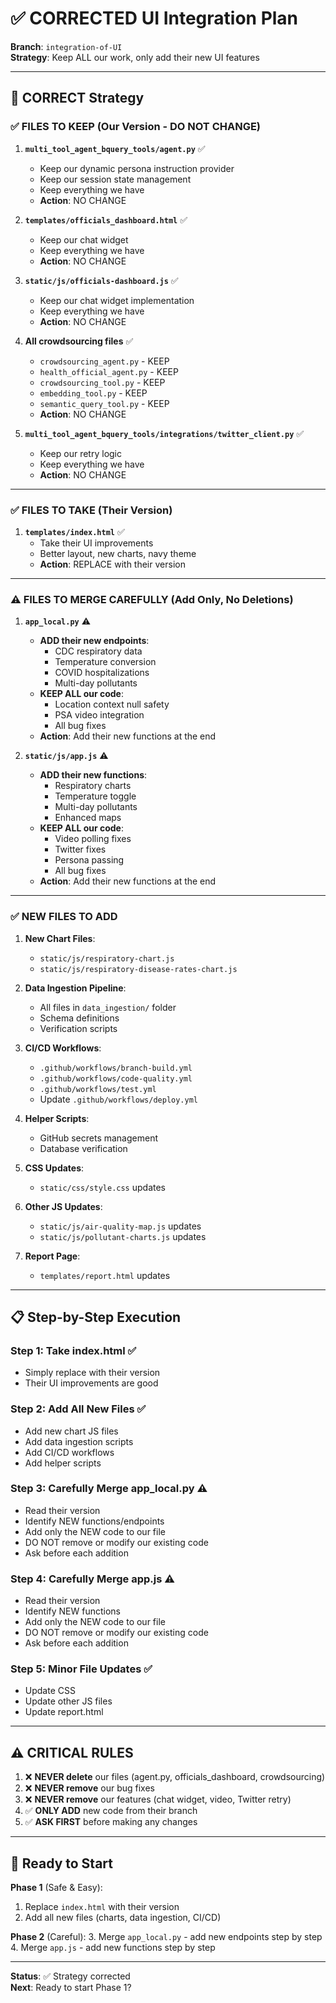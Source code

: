 # ✅ CORRECTED UI Integration Plan

**Branch**: `integration-of-UI`  
**Strategy**: Keep ALL our work, only add their new UI features

---

## 🎯 CORRECT Strategy

### ✅ FILES TO KEEP (Our Version - DO NOT CHANGE)

1. **`multi_tool_agent_bquery_tools/agent.py`** ✅
   - Keep our dynamic persona instruction provider
   - Keep our session state management
   - Keep everything we have
   - **Action**: NO CHANGE

2. **`templates/officials_dashboard.html`** ✅
   - Keep our chat widget
   - Keep everything we have
   - **Action**: NO CHANGE

3. **`static/js/officials-dashboard.js`** ✅
   - Keep our chat widget implementation
   - Keep everything we have
   - **Action**: NO CHANGE

4. **All crowdsourcing files** ✅
   - `crowdsourcing_agent.py` - KEEP
   - `health_official_agent.py` - KEEP
   - `crowdsourcing_tool.py` - KEEP
   - `embedding_tool.py` - KEEP
   - `semantic_query_tool.py` - KEEP
   - **Action**: NO CHANGE

5. **`multi_tool_agent_bquery_tools/integrations/twitter_client.py`** ✅
   - Keep our retry logic
   - Keep everything we have
   - **Action**: NO CHANGE

---

### ✅ FILES TO TAKE (Their Version)

1. **`templates/index.html`** ✅
   - Take their UI improvements
   - Better layout, new charts, navy theme
   - **Action**: REPLACE with their version

---

### ⚠️ FILES TO MERGE CAREFULLY (Add Only, No Deletions)

1. **`app_local.py`** ⚠️
   - **ADD their new endpoints**:
     - CDC respiratory data
     - Temperature conversion
     - COVID hospitalizations
     - Multi-day pollutants
   - **KEEP ALL our code**:
     - Location context null safety
     - PSA video integration
     - All bug fixes
   - **Action**: Add their new functions at the end

2. **`static/js/app.js`** ⚠️
   - **ADD their new functions**:
     - Respiratory charts
     - Temperature toggle
     - Multi-day pollutants
     - Enhanced maps
   - **KEEP ALL our code**:
     - Video polling fixes
     - Twitter fixes
     - Persona passing
     - All bug fixes
   - **Action**: Add their new functions at the end

---

### ✅ NEW FILES TO ADD

1. **New Chart Files**:
   - `static/js/respiratory-chart.js`
   - `static/js/respiratory-disease-rates-chart.js`

2. **Data Ingestion Pipeline**:
   - All files in `data_ingestion/` folder
   - Schema definitions
   - Verification scripts

3. **CI/CD Workflows**:
   - `.github/workflows/branch-build.yml`
   - `.github/workflows/code-quality.yml`
   - `.github/workflows/test.yml`
   - Update `.github/workflows/deploy.yml`

4. **Helper Scripts**:
   - GitHub secrets management
   - Database verification

5. **CSS Updates**:
   - `static/css/style.css` updates

6. **Other JS Updates**:
   - `static/js/air-quality-map.js` updates
   - `static/js/pollutant-charts.js` updates

7. **Report Page**:
   - `templates/report.html` updates

---

## 📋 Step-by-Step Execution

### Step 1: Take index.html ✅
- Simply replace with their version
- Their UI improvements are good

### Step 2: Add All New Files ✅
- Add new chart JS files
- Add data ingestion scripts
- Add CI/CD workflows
- Add helper scripts

### Step 3: Carefully Merge app_local.py ⚠️
- Read their version
- Identify NEW functions/endpoints
- Add only the NEW code to our file
- DO NOT remove or modify our existing code
- Ask before each addition

### Step 4: Carefully Merge app.js ⚠️
- Read their version
- Identify NEW functions
- Add only the NEW code to our file
- DO NOT remove or modify our existing code
- Ask before each addition

### Step 5: Minor File Updates ✅
- Update CSS
- Update other JS files
- Update report.html

---

## ⚠️ CRITICAL RULES

1. ❌ **NEVER delete** our files (agent.py, officials_dashboard, crowdsourcing)
2. ❌ **NEVER remove** our bug fixes
3. ❌ **NEVER remove** our features (chat widget, video, Twitter retry)
4. ✅ **ONLY ADD** new code from their branch
5. ✅ **ASK FIRST** before making any changes

---

## 🚀 Ready to Start

**Phase 1** (Safe & Easy):
1. Replace `index.html` with their version
2. Add all new files (charts, data ingestion, CI/CD)

**Phase 2** (Careful):
3. Merge `app_local.py` - add new endpoints step by step
4. Merge `app.js` - add new functions step by step

---

**Status**: ✅ Strategy corrected  
**Next**: Ready to start Phase 1?

